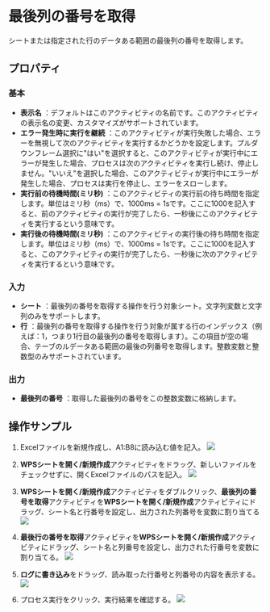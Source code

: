 # 最後列の番号を取得

シートまたは指定された行のデータある範囲の最後列の番号を取得します。

## プロパティ

### 基本

- **表示名** ：デフォルトはこのアクティビティの名前です。このアクティビティの表示名の変更、カスタマイズがサポートされています。
- **エラー発生時に実行を継続** ：このアクティビティが実行失敗した場合、エラーを無視して次のアクティビティを実行するかどうかを設定します。プルダウンフレーム選択に"はい"を選択すると、このアクティビティが実行中にエラーが発生した場合、プロセスは次のアクティビティを実行し続け、停止しません。"いいえ"を選択した場合、このアクティビティが実行中にエラーが発生した場合、プロセスは実行を停止し、エラーをスローします。
- **実行前の待機時間(ミリ秒)** ：このアクティビティの実行前の待ち時間を指定します。単位はミリ秒（ms）で、1000ms = 1sです。ここに1000を記入すると、前のアクティビティの実行が完了したら、一秒後にこのアクティビティを実行するという意味です。
- **実行後の待機時間(ミリ秒)** ：このアクティビティの実行後の待ち時間を指定します。単位はミリ秒（ms）で、1000ms = 1sです。ここに1000を記入すると、このアクティビティの実行が完了したら、一秒後に次のアクティビティを実行するという意味です。


### 入力

- **シート** ：最後列の番号を取得する操作を行う対象シート。文字列変数と文字列のみをサポートします。
- **行** ：最後列の番号を取得する操作を行う対象が属する行のインデックス（例えば：1，つまり1行目の最後列の番号を取得します）。この項目が空の場合、テーブのルデータある範囲の最後の列番号を取得します。整数変数と整数型のみサポートされています。

### 出力

- **最後列の番号** ：取得した最後列の番号をこの整数変数に格納します。


## 操作サンプル
1. Excelファイルを新規作成し、A1:B8に読み込む値を記入。
![](https://docimages.blob.core.chinacloudapi.cn/images/Activities/wps29.png)

2. **WPSシートを開く/新規作成**アクティビティをドラッグ、新しいファイルをチェックせずに、開くExcelファイルのパスを記入。
![](https://docimages.blob.core.chinacloudapi.cn/images/Activities/wps5.png)

3. **WPSシートを開く/新規作成**アクティビティをダブルクリック、**最後列の番号を取得**アクティビティを**WPSシートを開く/新規作成**アクティビティにドラッグ、シート名と行番号を設定し、出力された列番号を変数に割り当てる
![](https://docimages.blob.core.chinacloudapi.cn/images/Activities/wps37.png)

4. **最後行の番号を取得**アクティビティを**WPSシートを開く/新規作成**アクティビティにドラッグ、シート名と列番号を設定し、出力された行番号を変数に割り当てる。
![](https://docimages.blob.core.chinacloudapi.cn/images/Activities/wps38.png)

5. **ログに書き込み**をドラッグ、読み取った行番号と列番号の内容を表示する。
![](https://docimages.blob.core.chinacloudapi.cn/images/Activities/wps39.png)

6. プロセス実行をクリック、実行結果を確認する。
![](https://docimages.blob.core.chinacloudapi.cn/images/Activities/wps40.png)